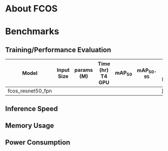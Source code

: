 # About FCOS
# Benchmarks
## Training/Performance Evaluation 

|  Model     |  Input Size     |  params (M)     | Time (hr)<br>T4 GPU   |  mAP<sub>50     |  mAP<sub>50-95     | Pre-built Models   |
|------------|---------|-------|-----------------------|-----------------|--------------------|--------------------|
| fcos_resnet50_fpn   |      |  |                       |                 |                    |[[ONNX]]() |

## Inference Speed 
## Memory Usage
## Power Consumption
